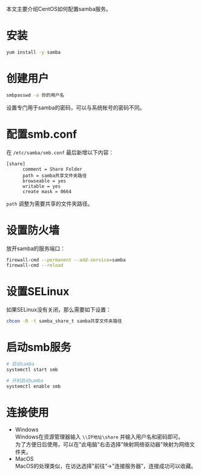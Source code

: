
本文主要介绍CentOS如何配置samba服务。  
<!--more-->

# 安装
```sh
yum install -y samba
```

# 创建用户
```sh
smbpasswd -a 你的用户名
```
设置专门用于samba的密码，可以与系统帐号的密码不同。  

# 配置smb.conf
在 `/etc/samba/smb.conf` 最后新增以下内容：  
```
[share]
      comment = Share Folder
      path = samba共享文件夹路径
      browseable = yes
      writable = yes
      create mask = 0664
```
`path` 调整为需要共享的文件夹路径。  

# 设置防火墙
放开samba的服务端口：  
```sh
firewall-cmd --permanent --add-service=samba
firewall-cmd --reload
```

# 设置SELinux
如果SELinux没有关闭，那么需要如下设置：  
```sh
chcon -R -t samba_share_t samba共享文件夹路径
```

# 启动smb服务
```sh
# 启动samba
systemctl start smb

# 开机启动samba
systemctl enable smb
```

# 连接使用
- Windows  
  Windows在资源管理器输入 `\\IP地址\share` 并输入用户名和密码即可。  
  为了方便日后使用，可以在"此电脑"右击选择"映射网络驱动器"映射为网络文件夹。  
- MacOS  
  MacOS的处理类似，在访达选择"前往”->"连接服务器”，连接成功可以收藏。  
